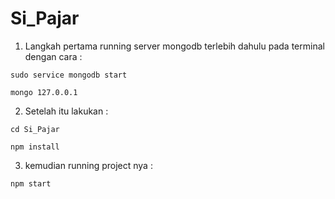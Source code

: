 # Si_Pajar

1. Langkah pertama running server mongodb terlebih dahulu pada terminal dengan cara :

```sudo service mongodb start```

```mongo 127.0.0.1```


2. Setelah itu lakukan :

```cd Si_Pajar```

```npm install```

3. kemudian running project nya :

```npm start```
